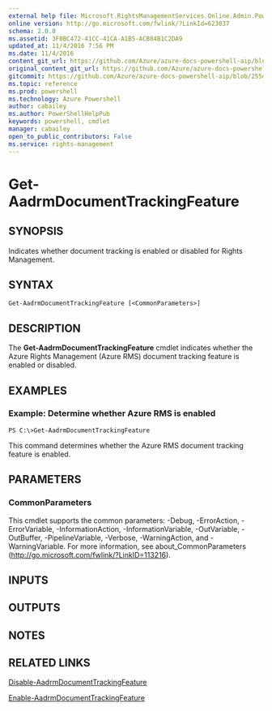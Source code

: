 ```yaml
---
external help file: Microsoft.RightsManagementServices.Online.Admin.PowerShell.dll-Help.xml
online version: http://go.microsoft.com/fwlink/?LinkId=623037
schema: 2.0.0
ms.assetid: 3F0BC472-41CC-41CA-A1B5-ACB84B1C2DA9
updated_at: 11/4/2016 7:56 PM
ms.date: 11/4/2016
content_git_url: https://github.com/Azure/azure-docs-powershell-aip/blob/live/Azure%20Information%20Protection/AADRM/vlatest/Get-AadrmDocumentTrackingFeature.md
original_content_git_url: https://github.com/Azure/azure-docs-powershell-aip/blob/live/Azure%20Information%20Protection/AADRM/vlatest/Get-AadrmDocumentTrackingFeature.md
gitcommit: https://github.com/Azure/azure-docs-powershell-aip/blob/255ddad98222233495954a5753e4e2da2f26bc6d/Azure%20Information%20Protection/AADRM/vlatest/Get-AadrmDocumentTrackingFeature.md
ms.topic: reference
ms.prod: powershell
ms.technology: Azure Powershell
author: cabailey
ms.author: PowerShellHelpPub
keywords: powershell, cmdlet
manager: cabailey
open_to_public_contributors: False
ms.service: rights-management
---
```


# Get-AadrmDocumentTrackingFeature

## SYNOPSIS
Indicates whether document tracking is enabled or disabled for Rights Management.

## SYNTAX

```
Get-AadrmDocumentTrackingFeature [<CommonParameters>]
```

## DESCRIPTION
The **Get-AadrmDocumentTrackingFeature** cmdlet indicates whether the Azure Rights Management (Azure RMS) document tracking feature is enabled or disabled.

## EXAMPLES

### Example: Determine whether Azure RMS is enabled
```
PS C:\>Get-AadrmDocumentTrackingFeature
```

This command determines whether the Azure RMS document tracking feature is enabled.

## PARAMETERS

### CommonParameters
This cmdlet supports the common parameters: -Debug, -ErrorAction, -ErrorVariable, -InformationAction, -InformationVariable, -OutVariable, -OutBuffer, -PipelineVariable, -Verbose, -WarningAction, and -WarningVariable. For more information, see about_CommonParameters (http://go.microsoft.com/fwlink/?LinkID=113216).

## INPUTS

## OUTPUTS

## NOTES

## RELATED LINKS

[Disable-AadrmDocumentTrackingFeature](xref:AADRM/vlatest/Disable-AadrmDocumentTrackingFeature.md)

[Enable-AadrmDocumentTrackingFeature](xref:AADRM/vlatest/Enable-AadrmDocumentTrackingFeature.md)
